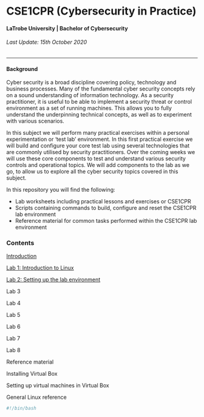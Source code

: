 # CSE1CPR (Cybersecurity in Practice)
#### LaTrobe University | Bachelor of Cybersecurity
###### Last Update: 15th October 2020  

---

#### Background

Cyber security is a broad discipline covering policy, technology and business processes. Many of the fundamental cyber security concepts rely on a sound understanding of information technology. As a security practitioner, it is useful to be able to implement a security threat or control environment as a set of running machines. This allows you to fully understand the underpinning technical concepts, as well as to experiment with various scenarios.

In this subject we will perform many practical exercises within a personal experimentation or ‘test lab’ environment. In this first practical exercise we will build and configure your core test lab using several technologies that are commonly utilised by security practitioners. Over the coming weeks we will use these core components to test and understand various security controls and operational topics. We will add components to the lab as we go, to allow us to explore all the cyber security topics covered in this subject.

In this repository you will find the following:

- Lab worksheets including practical lessons and exercises or CSE1CPR
- Scripts containing commands to build, configure and reset the CSE1CPR lab environment
- Reference material for common tasks performed within the CSE1CPR lab environment

### Contents

[Introduction](intro.md)

[Lab 1: Introduction to Linux](lab1-linux.md)

[Lab 2: Setting up the lab environment](lab2-gateway.md) 

Lab 3

Lab 4

Lab 5

Lab 6

Lab 7

Lab 8

Reference material

Installing Virtual Box

Setting up virtual machines in Virtual Box

General Linux reference 




```bash
#!/bin/bash
```
